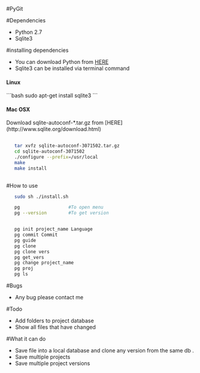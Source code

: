 #PyGit

#Dependencies 

* Python 2.7 
* Sqlite3 

#installing dependencies 

* You can download Python from [HERE](https://www.continuum.io/downloads)
* Sqlite3 can be installed via terminal command 


<h4> Linux </h4> 
```bash
   sudo apt-get install sqlite3 
```

<h4> Mac OSX </h4> 

<p> Download sqlite-autoconf-*.tar.gz from [HERE](http://www.sqlite.org/download.html)

```bash
 
   tar xvfz sqlite-autoconf-3071502.tar.gz
   cd sqlite-autoconf-3071502
   ./configure --prefix=/usr/local
   make
   make install
 
```

#How to use

```bash
   sudo sh ./install.sh

   pg                  #To open menu
   pg --version        #To get version


   pg init project_name Language
   pg commit Commit  
   pg guide             
   pg clone 
   pg clone vers
   pg get_vers
   pg change project_name
   pg proj 
   pg ls 
```

#Bugs 

* Any bug please contact me


#Todo

*  Add folders to project database
*  Show all files that have changed


#What it can do

* Save file into a local database and clone any version from the same db .
* Save multiple projects
* Save multiple project versions
